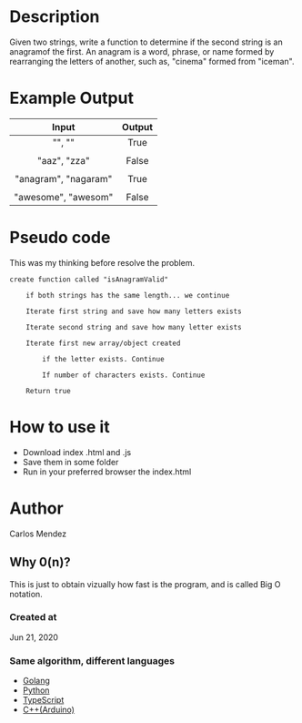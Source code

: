 # Description

Given two strings, write a function to determine if the second string is an anagramof the first. An anagram is a word, phrase, or name formed by rearranging the letters of another, such as, "cinema" formed from "iceman".

# Example Output

| Input                 | Output        |
|:---------------------:|:-------------:|
| "", ""                | True          |
|                       |               |
| "aaz", "zza"          | False         |
|                       |               |
| "anagram", "nagaram"  | True          |
|                       |               |
| "awesome", "awesom"   | False         |

# Pseudo code

This was my thinking before resolve the problem.
```
create function called "isAnagramValid"

    if both strings has the same length... we continue

    Iterate first string and save how many letters exists

    Iterate second string and save how many letter exists

    Iterate first new array/object created

        if the letter exists. Continue

        If number of characters exists. Continue

    Return true
```

# How to use it
* Download index .html and .js
* Save them in some folder
* Run in your preferred browser the index.html

# Author

Carlos Mendez

## Why 0(n)?
This is just to obtain vizually how fast is the program, and is called Big O notation.

### Created at 

Jun 21, 2020

### Same algorithm, different languages

* [Golang](https://github.com/cjairm/go/tree/master/Algorithms-Go/001_anagram)
* [Python](https://github.com/cjairm/python/tree/master/Algoritms-Py/001_anagram)
* [TypeScript](https://github.com/cjairm/typescript/tree/master/Algorithms-TS/001_anagram)
* [C++(Arduino)](https://github.com/cjairm/arduino/tree/master/Algorithms-Cpp/001_anagram)